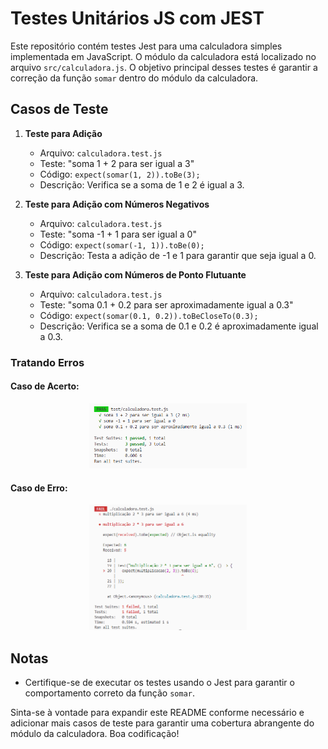 # Testes Unitários JS com JEST

Este repositório contém testes Jest para uma calculadora simples implementada em JavaScript. O módulo da calculadora está localizado no arquivo `src/calculadora.js`. O objetivo principal desses testes é garantir a correção da função `somar` dentro do módulo da calculadora.

## Casos de Teste

1. **Teste para Adição**

   - Arquivo: `calculadora.test.js`
   - Teste: "soma 1 + 2 para ser igual a 3"
   - Código: `expect(somar(1, 2)).toBe(3);`
   - Descrição: Verifica se a soma de 1 e 2 é igual a 3.

2. **Teste para Adição com Números Negativos**

   - Arquivo: `calculadora.test.js`
   - Teste: "soma -1 + 1 para ser igual a 0"
   - Código: `expect(somar(-1, 1)).toBe(0);`
   - Descrição: Testa a adição de -1 e 1 para garantir que seja igual a 0.

3. **Teste para Adição com Números de Ponto Flutuante**
   - Arquivo: `calculadora.test.js`
   - Teste: "soma 0.1 + 0.2 para ser aproximadamente igual a 0.3"
   - Código: `expect(somar(0.1, 0.2)).toBeCloseTo(0.3);`
   - Descrição: Verifica se a soma de 0.1 e 0.2 é aproximadamente igual a 0.3.

### Tratando Erros

#### Caso de Acerto:

<div style="text-align: center;">
  <img src="img/test1.png" alt="Descrição da imagem" style="width: 50%;">
</div>

#### Caso de Erro:

<div style="text-align: center;">
  <img src="img/test2.png" alt="Descrição da imagem" style="width: 50%;">
</div>

## Notas

- Certifique-se de executar os testes usando o Jest para garantir o comportamento correto da função `somar`.

Sinta-se à vontade para expandir este README conforme necessário e adicionar mais casos de teste para garantir uma cobertura abrangente do módulo da calculadora. Boa codificação!
